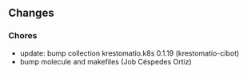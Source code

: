 ## Changes

### Chores

* update: bump collection krestomatio.k8s 0.1.19 (krestomatio-cibot)
* bump molecule and makefiles (Job Céspedes Ortiz)
